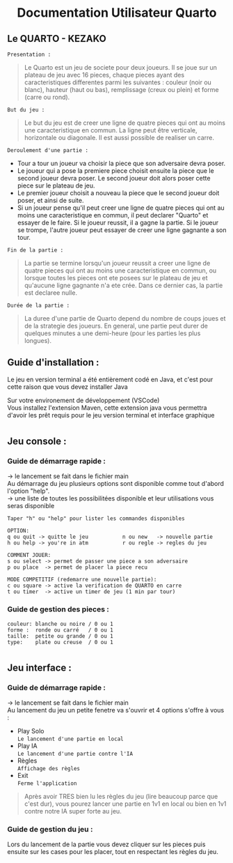 
# <div align="center">Documentation Utilisateur Quarto </div>

## Le QUARTO - KEZAKO

`Presentation :`

> Le Quarto est un jeu de societe pour deux joueurs. Il se joue sur un plateau de jeu avec 16 pieces, chaque pieces ayant des caracteristiques differentes parmi les suivantes : couleur (noir ou blanc), hauteur (haut ou bas), remplissage (creux ou plein) et forme (carre ou rond).

`But du jeu :`

> Le but du jeu est de creer une ligne de quatre pieces qui ont au moins une caracteristique en commun. La ligne peut être verticale, horizontale ou diagonale. Il est aussi possible de realiser un carre.

`Deroulement d'une partie :`
	
- Tour a tour un joueur va choisir la piece que son adversaire devra poser.
- Le joueur qui a pose la premiere piece choisit ensuite la piece que le second joueur devra poser. 
  Le second joueur doit alors poser cette piece sur le plateau de jeu.
- Le premier joueur choisit a nouveau la piece que le second joueur doit poser, et ainsi de suite.
- Si un joueur pense qu'il peut creer une ligne de quatre pieces qui ont au moins une caracteristique en commun, il peut 
  declarer "Quarto" et essayer de le faire. Si le joueur reussit, il a gagne la partie. Si le joueur se trompe, l'autre joueur 
  peut essayer de creer une ligne gagnante a son tour.

`Fin de la partie :`

> La partie se termine lorsqu'un joueur reussit a creer une ligne de quatre pieces qui ont au moins une caracteristique en commun, ou lorsque toutes les pieces ont ete posees sur le plateau de jeu et qu'aucune ligne gagnante n'a ete crée. Dans ce dernier cas, la partie est declaree nulle.

`Durée de la partie :`

> La duree d'une partie de Quarto depend du nombre de coups joues et de la strategie des joueurs. En general, une partie peut durer de quelques minutes a une demi-heure (pour les parties les plus longues).

## Guide d'installation :

Le jeu en version terminal a été entièrement codé en Java, et c'est pour cette raison que vous devez installer Java 

Sur votre environement de développement (VSCode)  
Vous installez l'extension Maven, cette extension java vous permettra d'avoir les prêt requis pour le jeu version terminal et interface graphique  
#
## Jeu console :

### Guide de démarrage rapide :

-> le lancement se fait dans le fichier main   
Au démarrage du jeu plusieurs options sont disponible comme tout d'abord l'option "help".  
-> une liste de toutes les possibilitées disponible et leur utilisations vous seras disponible

    Taper "h" ou "help" pour lister les commandes disponibles

    OPTION:
    q ou quit -> quitte le jeu           n ou new   -> nouvelle partie
    h ou help -> you're in atm           r ou regle -> regles du jeu

    COMMENT JOUER:
    s ou select -> permet de passer une piece a son adversaire
    p ou place  -> permet de placer la piece recu

    MODE COMPETITIF (redemarre une nouvelle partie):
    c ou square -> active la verification de QUARTO en carre
    t ou timer  -> active un timer de jeu (1 min par tour)


### Guide de gestion des pieces :

    couleur: blanche ou noire / 0 ou 1
    forme :  ronde ou carré   / 0 ou 1
    taille:  petite ou grande / 0 ou 1
    type:    plate ou creuse  / 0 ou 1

#

## Jeu interface :

### Guide de démarrage rapide :

-> le lancement se fait dans le fichier main  
Au lancement du jeu un petite fenetre va s'ouvrir et 4 options s'offre à vous :

* Play Solo  
`Le lancement d'une partie en local `  
* Play IA  
`Le lancement d'une partie contre l'IA`
* Règles  
`Affichage des règles `
* Exit  
`Ferme l'application `


> Après avoir TRES bien lu les règles du jeu (lire beaucoup parce que c'est dur), vous pourez lancer une partie en 1v1 en local ou bien en 1v1 contre notre IA super forte au jeu.

### Guide de gestion du jeu :

Lors du lancement de la partie vous devez cliquer sur les pieces puis ensuite sur les cases pour les placer, tout en respectant les règles du jeu.



